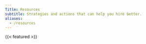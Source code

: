```yaml
---
Title: Resources
subtitle: Strategies and actions that can help you hire better.
aliases:
  - /resources
---
```


{{< featured >}}
